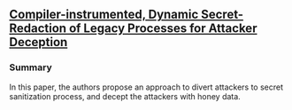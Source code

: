 ## [Compiler-instrumented, Dynamic Secret-Redaction of Legacy Processes for Attacker Deception](https://www.usenix.org/conference/usenixsecurity15/technical-sessions/presentation/araujo)

### Summary
In this paper, the authors propose an approach to divert attackers to secret sanitization process, and decept the attackers with honey data.
